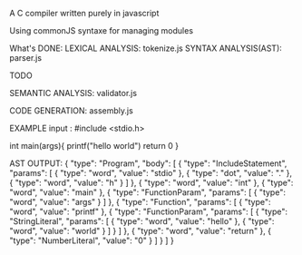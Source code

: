 A C compiler written purely in javascript

Using commonJS syntaxe for managing modules

What's DONE:
LEXICAL ANALYSIS: tokenize.js
SYNTAX ANALYSIS(AST): parser.js 

TODO

SEMANTIC ANALYSIS: validator.js

CODE GENERATION: assembly.js

EXAMPLE
input :
#include <stdio.h>

int main(args){
    printf("hello world")
    return 0
}

AST OUTPUT:
{
  "type": "Program",
  "body": [
    {
      "type": "IncludeStatement",
      "params": [
        {
          "type": "word",
          "value": "stdio"
        },
        {
          "type": "dot",
          "value": "."
        },
        {
          "type": "word",
          "value": "h"
        }
      ]
    },
    {
      "type": "word",
      "value": "int"
    },
    {
      "type": "word",
      "value": "main"
    },
    {
      "type": "FunctionParam",
      "params": [
        {
          "type": "word",
          "value": "args"
        }
      ]
    },
    {
      "type": "Function",
      "params": [
        {
          "type": "word",
          "value": "printf"
        },
        {
          "type": "FunctionParam",
          "params": [
            {
              "type": "StringLiteral",
              "params": [
              {
                  "type": "word",
                  "value": "hello"
                },
                {
                  "type": "word",
                  "value": "world"
                }
              ]
            }
          ]
        },
        {
          "type": "word",
          "value": "return"
        },
        {
          "type": "NumberLiteral",
          "value": "0"
        }
      ]
    }
  ]
}

